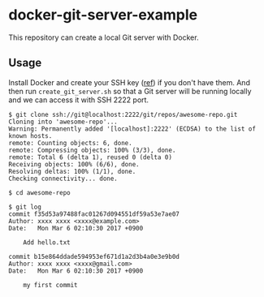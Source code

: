 # docker-git-server-example
This repository can create a local Git server with Docker.

## Usage

Install Docker and create your SSH key ([ref](https://help.github.com/articles/generating-a-new-ssh-key-and-adding-it-to-the-ssh-agent/)) if you don't have them.
And then run `create_git_server.sh` so that a Git server will be running locally and we can access it with SSH 2222 port.

```
$ git clone ssh://git@localhost:2222/git/repos/awesome-repo.git
Cloning into 'awesome-repo'...
Warning: Permanently added '[localhost]:2222' (ECDSA) to the list of known hosts.
remote: Counting objects: 6, done.
remote: Compressing objects: 100% (3/3), done.
remote: Total 6 (delta 1), reused 0 (delta 0)
Receiving objects: 100% (6/6), done.
Resolving deltas: 100% (1/1), done.
Checking connectivity... done.

$ cd awesome-repo

$ git log
commit f35d53a97488fac01267d094551df59a53e7ae07
Author: xxxx xxxx <xxxx@example.com>
Date:   Mon Mar 6 02:10:30 2017 +0900

    Add hello.txt

commit b15e864ddade594953ef671d1a2d3b4a0e3e9b0d
Author: xxxx xxxx <xxxx@gmail.com>
Date:   Mon Mar 6 02:10:30 2017 +0900

    my first commit

```
